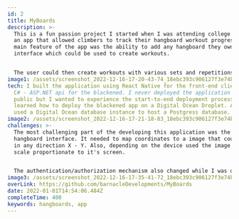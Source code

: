 ```yaml
---
id: 2
title: MyBoards
description: >-
  This is a fun passion project I started when I was attending college. It was
  an app that allowed climbers to track their hangboard workout progress. The
  main feature of the app was the ability to add any hangboard they owned to the
  interface which could be used to create workouts. 


  The user could then create workouts with various sets and repetitions. They would be able to select which holds on the board they would like to use for each set. Later, when they selected the workout they wanted to perform they would see their hangboard with the highlighted holds they selected that would change on each set.
image1: /assets/screenshot_2022-12-16-17-20-43-74_18ebc393c906127f3e74bc0d996301a3.jpg
tech: I built the application using React Native for the front-end client and a
  C# - ASP.NET api for the blackened. I never deployed the application to the
  public but I wanted to experience the start-to-end deployment process, so I
  learned how to deploy the blackened app on a Digital Ocean Droplet. Also, I
  used a Digital Ocean database instance to host a Postgress database.
image2: /assets/screenshot_2022-12-16-17-21-18-83_18ebc393c906127f3e74bc0d996301a3.jpg
challenges: >-
  The most challenging part of the developing this application was the add
  hangboard interface. It needed to map coordinates to a image that could scale
  in any direction X - Y. Also, depending on the device used the image would
  scale proportionate to it's screen. 


  The authentication/authorization mechanism also changed while I was developing. I originally developed it to authenticate with Azure Active Directory but that wasn't a great user experience because they would need a Microsoft account to authenticate so I switched it to [ASP.NET core custom Authentication](https://learn.microsoft.com/en-us/aspnet/core/security/authentication/?view=aspnetcore-7.0).
image3: /assets/screenshot_2022-12-16-17-35-41-72_18ebc393c906127f3e74bc0d996301a3.jpg
overLink: https://github.com/barnacleDevelopments/MyBoards
date: 2022-01-01T14:54:06.484Z
completeTime: 400
keywords: hangboards, app
---
```

